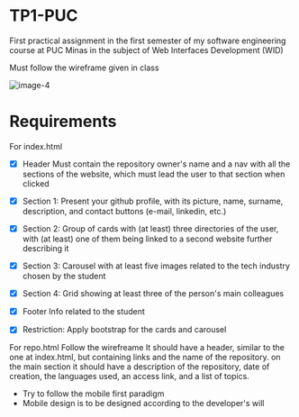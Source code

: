 # TP1-PUC
First practical assignment in the first semester of my software engineering  course at PUC Minas in the subject of Web Interfaces Development (WID)

Must follow the wireframe given in class

![image-4](https://github.com/gnvr29/TP1-PUC/assets/62761033/f4ab6eeb-e187-4d84-8881-d61fc983b505)

# Requirements

For index.html

- [x] Header
  Must contain the repository owner's name and a nav with all the sections of the website, which must lead the user to that section when clicked
- [x] Section 1:
  Present your github profile, with its picture, name, surname, description, and contact buttons (e-mail, linkedin, etc.)
- [x] Section 2:
  Group of cards with (at least) three directories of the user, with (at least) one of them being linked to a second website further describing it
- [x] Section 3:
  Carousel with at least five images related to the tech industry chosen by the student
- [x] Section 4:
  Grid showing at least three of the person's main colleagues
- [x] Footer
  Info related to the student

- [x] Restriction: Apply bootstrap for the cards and carousel

For repo.html
Follow the wirefreame
It should have a header, similar to the one at index.html, but containing links and the name of the repository.
on the main section it should have a description of the repository, date of creation, the languages used, an access link, and a list of topics.

- Try to follow the mobile first paradigm
- Mobile design is to be designed according to the developer's will

